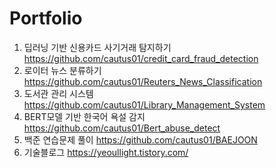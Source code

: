 # Portfolio

1) 딥러닝 기반 신용카드 사기거래 탐지하기 https://github.com/cautus01/credit_card_fraud_detection
2) 로이터 뉴스 분류하기 https://github.com/cautus01/Reuters_News_Classification
3) 도서관 관리 시스템 https://github.com/cautus01/Library_Management_System
4) BERT모델 기반 한국어 욕설 감지 https://github.com/cautus01/Bert_abuse_detect
5) 백준 연습문제 풀이 https://github.com/cautus01/BAEJOON 
6) 기술블로그 https://yeoullight.tistory.com/
